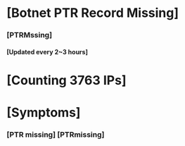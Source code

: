 # [Botnet PTR Record Missing]
### [PTRMssing]
#### [Updated every 2~3 hours]

# [Counting 3763 IPs]

# [Symptoms] 
###   [PTR missing] [PTRmissing]
